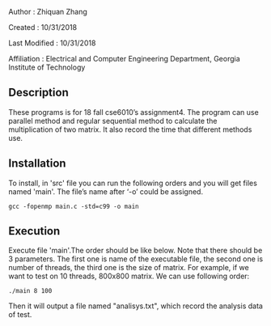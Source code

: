 Author          : Zhiquan Zhang

Created         : 10/31/2018

Last Modified   : 10/31/2018

Affiliation          : Electrical and Computer Engineering Department, Georgia Institute of Technology


Description  
-------------

These programs is for 18 fall cse6010’s assignment4. The program can use parallel method and regular sequential method to calculate the multiplication of two matrix. It also record the time that different methods use.

Installation
------------

To install,  in 'src' file you can run the following orders and you will get files named 'main'. The file’s name after ‘-o’ could be assigned.

	gcc -fopenmp main.c -std=c99 -o main
    
Execution
-----------

Execute file 'main'.The order should be like below. Note that there should be 3 parameters. The first one is name of the executable file, the second one is number of threads, the third one is the size of matrix. For example, if we want to test on 10 threads, 800x800 matrix. We can use following order:

    ./main 8 100
    
Then it will output a file named "analisys.txt", which record the analysis data of test.